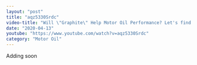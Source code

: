```yaml
---
layout: "post"
title: "aqz5330Srdc"
video-title: "Will \"Graphite\" Help Motor Oil Performance? Let's find out! Vintage Arco Graphite vs Quaker State"
date: "2020-04-13"
youtube: "https://www.youtube.com/watch?v=aqz5330Srdc"
category: "Motor Oil"
---
```

<div class="space-y-1"><p class="text-gray-400">Adding soon</p></div>